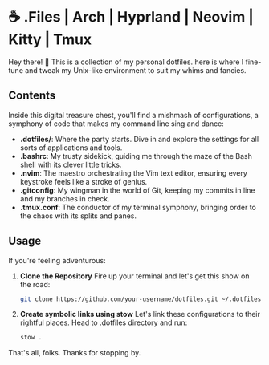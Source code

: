 # ☕️ .Files | Arch | Hyprland | Neovim | Kitty | Tmux

Hey there! 👋 This is a collection of my personal dotfiles. here is where I fine-tune and tweak my Unix-like environment to suit my whims and fancies.

## Contents

Inside this digital treasure chest, you'll find a mishmash of configurations, a symphony of code that makes my command line sing and dance:

- **.dotfiles/**: Where the party starts. Dive in and explore the settings for all sorts of applications and tools.
- **.bashrc**: My trusty sidekick, guiding me through the maze of the Bash shell with its clever little tricks.
- **.nvim**: The maestro orchestrating the Vim text editor, ensuring every keystroke feels like a stroke of genius.
- **.gitconfig**: My wingman in the world of Git, keeping my commits in line and my branches in check.
- **.tmux.conf**: The conductor of my terminal symphony, bringing order to the chaos with its splits and panes.

## Usage

If you're feeling adventurous:

1. **Clone the Repository** Fire up your terminal and let's get this show on the road:

   ```bash
   git clone https://github.com/your-username/dotfiles.git ~/.dotfiles
   
2. **Create symbolic links using stow** Let's link these configurations to their rightful places. Head to .dotfiles directory and run:
   ```bash
   stow .

That's all, folks. Thanks for stopping by.
